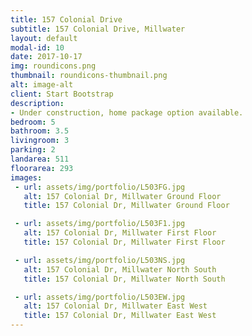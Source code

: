 ```yaml
---
title: 157 Colonial Drive
subtitle: 157 Colonial Drive, Millwater
layout: default
modal-id: 10
date: 2017-10-17
img: roundicons.png
thumbnail: roundicons-thumbnail.png
alt: image-alt
client: Start Bootstrap
description:
- Under construction, home package option available.
bedroom: 5
bathroom: 3.5
livingroom: 3
parking: 2
landarea: 511
floorarea: 293
images:
 - url: assets/img/portfolio/L503FG.jpg
   alt: 157 Colonial Dr, Millwater Ground Floor
   title: 157 Colonial Dr, Millwater Ground Floor

 - url: assets/img/portfolio/L503F1.jpg
   alt: 157 Colonial Dr, Millwater First Floor
   title: 157 Colonial Dr, Millwater First Floor

 - url: assets/img/portfolio/L503NS.jpg
   alt: 157 Colonial Dr, Millwater North South
   title: 157 Colonial Dr, Millwater North South

 - url: assets/img/portfolio/L503EW.jpg
   alt: 157 Colonial Dr, Millwater East West
   title: 157 Colonial Dr, Millwater East West
---
```

